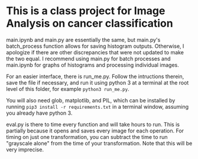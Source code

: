 # This is a class project for Image Analysis on cancer classification

main.ipynb and main.py are essentially the same, but main.py's batch_process function allows for saving histogram outputs. Otherwise, I apologize if there are other discrepancies that were not updated to make the two equal. I recommend using main.py for batch processes and main.ipynb for graphs of histograms and processing individual images.

For an easier interface, there is run_me.py. Follow the intructions therein, save the file if necessary, and run it using python 3 at a terminal at the root level of this folder, for example `python3 run_me.py`.

You will also need glob, matplotlib, and PIL, which can be installed by running `pip3 install -r requirements.txt` in a terminal window, assuming you already have python 3.

eval.py is there to time every function and will take hours to run. This is partially because it opens and saves every image for each operation. For timing on just one transformation, you can subtract the time to run "grayscale alone" from the time of your transformation. Note that this will be very imprecise.
